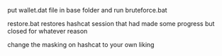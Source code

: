 put wallet.dat file in base folder and run bruteforce.bat

restore.bat restores hashcat session that had made some progress but closed for whatever reason

change the masking on hashcat to your own liking

